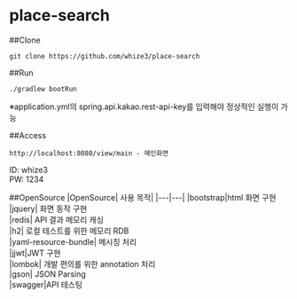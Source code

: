 # place-search
##Clone
```
git clone https://github.com/whize3/place-search
```

##Run
```
./gradlew bootRun
```  
※application.yml의 spring.api.kakao.rest-api-key를 입력해야 정상적인 실행이 가능

##Access
```
http://localhost:8080/view/main - 메인화면
```  
ID: whize3  
PW: 1234

##OpenSource
|OpenSource| 사용 목적|
|---|---|
|bootstrap|html 화면 구현  
|jquery| 화면 동작 구현  
|redis| API 결과 메모리 캐싱  
|h2| 로컬 테스트를 위한 메모리 RDB  
|yaml-resource-bundle| 메시징 처리  
|jjwt|JWT 구현  
|lombok| 개발 편의를 위한 annotation 처리  
|gson| JSON Parsing  
|swagger|API 테스팅